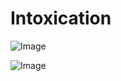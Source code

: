 # Intoxication

![Image](.//media/urgences/Scan_0106.jpg)

![Image](.//media/urgences/Scan_0106_verso.jpg)
